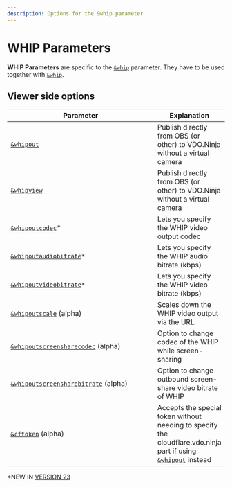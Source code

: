 ```yaml
---
description: Options for the &whip parameter
---
```


# WHIP Parameters

**WHIP Parameters** are specific to the [`&whip`](and-whip.md) parameter. They have to be used together with [`&whip`](and-whip.md).

## Viewer side options

<table><thead><tr><th width="364.57142857142856">Parameter</th><th>Explanation</th></tr></thead><tbody><tr><td><a href="and-whipout.md"><code>&#x26;whipout</code></a></td><td>Publish directly from OBS (or other) to VDO.Ninja without a virtual camera</td></tr><tr><td><a href="and-whip.md"><code>&#x26;whipview</code></a></td><td>Publish directly from OBS (or other) to VDO.Ninja without a virtual camera</td></tr><tr><td><a href="and-whipoutcodec.md"><code>&#x26;whipoutcodec</code></a>*</td><td>Lets you specify the WHIP video output codec</td></tr><tr><td><a href="and-whipoutaudiobitrate.md"><code>&#x26;whipoutaudiobitrate</code></a><code>*</code></td><td>Lets you specify the WHIP audio bitrate (kbps)</td></tr><tr><td><a href="and-whipoutvideobitrate.md"><code>&#x26;whipoutvideobitrate</code></a><code>*</code></td><td>Lets you specify the WHIP video bitrate (kbps)</td></tr><tr><td><a href="and-whipoutscale-alpha.md"><code>&#x26;whipoutscale</code></a> (alpha)</td><td>Scales down the WHIP video output via the URL</td></tr><tr><td><a href="and-whipoutscreensharecodec-alpha.md"><code>&#x26;whipoutscreensharecodec</code></a> (alpha)</td><td>Option to change codec of the WHIP while screen-sharing</td></tr><tr><td><a href="and-whipoutscreensharebitrate-alpha.md"><code>&#x26;whipoutscreensharebitrate</code></a> (alpha)</td><td>Option to change outbound screen-share video bitrate of WHIP</td></tr><tr><td><a href="and-cftoken-alpha.md"><code>&#x26;cftoken</code></a> (alpha)</td><td>Accepts the special token without needing to specify the cloudflare.vdo.ninja part if using <a href="and-whipout.md"><code>&#x26;whipout</code></a> instead</td></tr></tbody></table>

\*NEW IN [VERSION 23](../../releases/v23.md)
